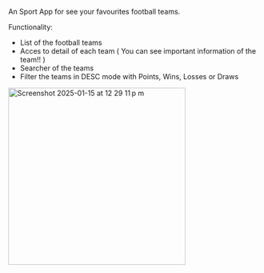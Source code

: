 An Sport App for see your favourites football teams.

Functionality:

- List of the football teams
- Acces to detail of each team ( You can see important information of the team!! )
- Searcher of the teams
- Filter the teams in DESC mode with Points, Wins, Losses or Draws


<img width="354" alt="Screenshot 2025-01-15 at 12 29 11 p m" src="https://github.com/user-attachments/assets/7f95057e-bba6-433a-93ed-d8339942aafc" />
